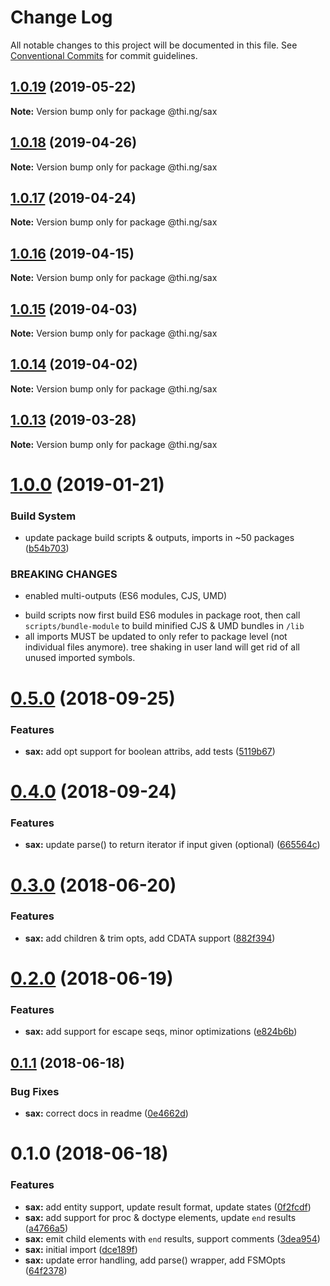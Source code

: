 # Change Log

All notable changes to this project will be documented in this file.
See [Conventional Commits](https://conventionalcommits.org) for commit guidelines.

## [1.0.19](https://github.com/thi-ng/umbrella/compare/@thi.ng/sax@1.0.18...@thi.ng/sax@1.0.19) (2019-05-22)

**Note:** Version bump only for package @thi.ng/sax





## [1.0.18](https://github.com/thi-ng/umbrella/compare/@thi.ng/sax@1.0.17...@thi.ng/sax@1.0.18) (2019-04-26)

**Note:** Version bump only for package @thi.ng/sax





## [1.0.17](https://github.com/thi-ng/umbrella/compare/@thi.ng/sax@1.0.16...@thi.ng/sax@1.0.17) (2019-04-24)

**Note:** Version bump only for package @thi.ng/sax





## [1.0.16](https://github.com/thi-ng/umbrella/compare/@thi.ng/sax@1.0.15...@thi.ng/sax@1.0.16) (2019-04-15)

**Note:** Version bump only for package @thi.ng/sax





## [1.0.15](https://github.com/thi-ng/umbrella/compare/@thi.ng/sax@1.0.14...@thi.ng/sax@1.0.15) (2019-04-03)

**Note:** Version bump only for package @thi.ng/sax





## [1.0.14](https://github.com/thi-ng/umbrella/compare/@thi.ng/sax@1.0.13...@thi.ng/sax@1.0.14) (2019-04-02)

**Note:** Version bump only for package @thi.ng/sax





## [1.0.13](https://github.com/thi-ng/umbrella/compare/@thi.ng/sax@1.0.12...@thi.ng/sax@1.0.13) (2019-03-28)

**Note:** Version bump only for package @thi.ng/sax







# [1.0.0](https://github.com/thi-ng/umbrella/compare/@thi.ng/sax@0.5.13...@thi.ng/sax@1.0.0) (2019-01-21)


### Build System

* update package build scripts & outputs, imports in ~50 packages ([b54b703](https://github.com/thi-ng/umbrella/commit/b54b703))


### BREAKING CHANGES

* enabled multi-outputs (ES6 modules, CJS, UMD)

- build scripts now first build ES6 modules in package root, then call
  `scripts/bundle-module` to build minified CJS & UMD bundles in `/lib`
- all imports MUST be updated to only refer to package level
  (not individual files anymore). tree shaking in user land will get rid of
  all unused imported symbols.


<a name="0.5.0"></a>
# [0.5.0](https://github.com/thi-ng/umbrella/compare/@thi.ng/sax@0.4.1...@thi.ng/sax@0.5.0) (2018-09-25)


### Features

* **sax:** add opt support for boolean attribs, add tests ([5119b67](https://github.com/thi-ng/umbrella/commit/5119b67))


<a name="0.4.0"></a>
# [0.4.0](https://github.com/thi-ng/umbrella/compare/@thi.ng/sax@0.3.21...@thi.ng/sax@0.4.0) (2018-09-24)


### Features

* **sax:** update parse() to return iterator if input given (optional) ([665564c](https://github.com/thi-ng/umbrella/commit/665564c))



<a name="0.3.0"></a>
# [0.3.0](https://github.com/thi-ng/umbrella/compare/@thi.ng/sax@0.2.0...@thi.ng/sax@0.3.0) (2018-06-20)


### Features

* **sax:** add children & trim opts, add CDATA support ([882f394](https://github.com/thi-ng/umbrella/commit/882f394))




<a name="0.2.0"></a>
# [0.2.0](https://github.com/thi-ng/umbrella/compare/@thi.ng/sax@0.1.1...@thi.ng/sax@0.2.0) (2018-06-19)


### Features

* **sax:** add support for escape seqs, minor optimizations ([e824b6b](https://github.com/thi-ng/umbrella/commit/e824b6b))




<a name="0.1.1"></a>
## [0.1.1](https://github.com/thi-ng/umbrella/compare/@thi.ng/sax@0.1.0...@thi.ng/sax@0.1.1) (2018-06-18)


### Bug Fixes

* **sax:** correct docs in readme ([0e4662d](https://github.com/thi-ng/umbrella/commit/0e4662d))




<a name="0.1.0"></a>
# 0.1.0 (2018-06-18)


### Features

* **sax:** add entity support, update result format, update states ([0f2fcdf](https://github.com/thi-ng/umbrella/commit/0f2fcdf))
* **sax:** add support for proc & doctype elements, update `end` results ([a4766a5](https://github.com/thi-ng/umbrella/commit/a4766a5))
* **sax:** emit child elements with `end` results, support comments ([3dea954](https://github.com/thi-ng/umbrella/commit/3dea954))
* **sax:** initial import ([dce189f](https://github.com/thi-ng/umbrella/commit/dce189f))
* **sax:** update error handling, add parse() wrapper, add FSMOpts ([64f2378](https://github.com/thi-ng/umbrella/commit/64f2378))
